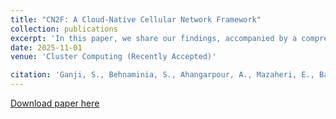 ```yaml
---
title: "CN2F: A Cloud-Native Cellular Network Framework"
collection: publications
excerpt: 'In this paper, we share our findings, accompanied by a comprehensive online codebase, about the best practice of using different open-source projects in order to realize a flexible testbed for academia and industrial Research and Development (R&D) activities on the future generation of cellular networks.'
date: 2025-11-01
venue: 'Cluster Computing (Recently Accepted)'

citation: 'Ganji, S., Behnaminia, S., Ahangarpour, A., Mazaheri, E., Baradaran, S., Zali, Z., Heidarpour, M.R., Rakhshan, A. and Shoyari, M.F., 2023. CN2F: A Cloud-Native Cellular Network Framework. arXiv preprint arXiv:2305.18778'
---
```


[Download paper here](https://doi.org/10.48550/arXiv.2305.18778)
